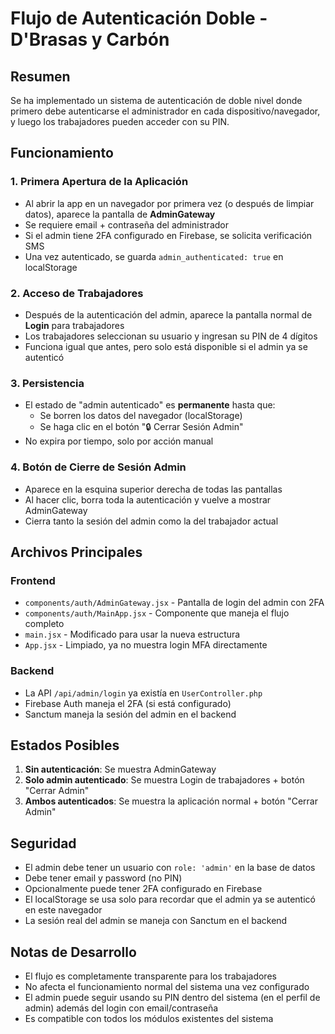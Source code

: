 # Flujo de Autenticación Doble - D'Brasas y Carbón

## Resumen
Se ha implementado un sistema de autenticación de doble nivel donde primero debe autenticarse el administrador en cada dispositivo/navegador, y luego los trabajadores pueden acceder con su PIN.

## Funcionamiento

### 1. Primera Apertura de la Aplicación
- Al abrir la app en un navegador por primera vez (o después de limpiar datos), aparece la pantalla de **AdminGateway**
- Se requiere email + contraseña del administrador
- Si el admin tiene 2FA configurado en Firebase, se solicita verificación SMS
- Una vez autenticado, se guarda `admin_authenticated: true` en localStorage

### 2. Acceso de Trabajadores
- Después de la autenticación del admin, aparece la pantalla normal de **Login** para trabajadores
- Los trabajadores seleccionan su usuario y ingresan su PIN de 4 dígitos
- Funciona igual que antes, pero solo está disponible si el admin ya se autenticó

### 3. Persistencia
- El estado de "admin autenticado" es **permanente** hasta que:
  - Se borren los datos del navegador (localStorage)
  - Se haga clic en el botón "🔒 Cerrar Sesión Admin"
- No expira por tiempo, solo por acción manual

### 4. Botón de Cierre de Sesión Admin
- Aparece en la esquina superior derecha de todas las pantallas
- Al hacer clic, borra toda la autenticación y vuelve a mostrar AdminGateway
- Cierra tanto la sesión del admin como la del trabajador actual

## Archivos Principales

### Frontend
- `components/auth/AdminGateway.jsx` - Pantalla de login del admin con 2FA
- `components/auth/MainApp.jsx` - Componente que maneja el flujo completo
- `main.jsx` - Modificado para usar la nueva estructura
- `App.jsx` - Limpiado, ya no muestra login MFA directamente

### Backend
- La API `/api/admin/login` ya existía en `UserController.php`
- Firebase Auth maneja el 2FA (si está configurado)
- Sanctum maneja la sesión del admin en el backend

## Estados Posibles

1. **Sin autenticación**: Se muestra AdminGateway
2. **Solo admin autenticado**: Se muestra Login de trabajadores + botón "Cerrar Admin"
3. **Ambos autenticados**: Se muestra la aplicación normal + botón "Cerrar Admin"

## Seguridad

- El admin debe tener un usuario con `role: 'admin'` en la base de datos
- Debe tener email y password (no PIN)
- Opcionalmente puede tener 2FA configurado en Firebase
- El localStorage se usa solo para recordar que el admin ya se autenticó en este navegador
- La sesión real del admin se maneja con Sanctum en el backend

## Notas de Desarrollo

- El flujo es completamente transparente para los trabajadores
- No afecta el funcionamiento normal del sistema una vez configurado
- El admin puede seguir usando su PIN dentro del sistema (en el perfil de admin) además del login con email/contraseña
- Es compatible con todos los módulos existentes del sistema

